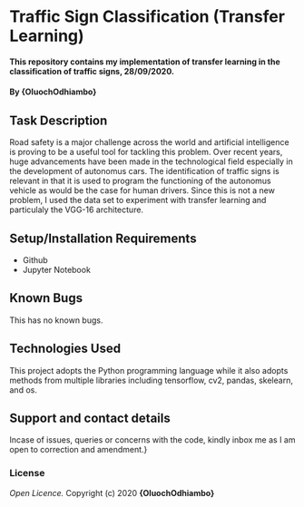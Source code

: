 # Traffic Sign Classification (Transfer Learning)
#### This repository contains my implementation of transfer learning in the classification of traffic signs, 28/09/2020.
#### By **{OluochOdhiambo}**
## Task Description
 Road safety is a major challenge across the world and artificial intelligence is proving to be a useful tool for tackling this problem. Over recent years, huge advancements have been made in the technological field especially in the development of autonomus cars. The identification of traffic signs is relevant in that it is used to program the functioning of the autonomus vehicle as would be the case for human drivers.
 Since this is not a new problem, I used the data set to experiment with transfer learning and particulaly the VGG-16 architecture.

## Setup/Installation Requirements
* Github
* Jupyter Notebook

## Known Bugs
This has no known bugs.
## Technologies Used
This project adopts the Python programming language while it also adopts methods from multiple libraries including tensorflow, cv2, pandas, skelearn, and os.
## Support and contact details
Incase of issues, queries or concerns with the code, kindly inbox me as I am open to correction and amendment.}
### License
*Open Licence.*
Copyright (c) 2020 **{OluochOdhiambo}**
